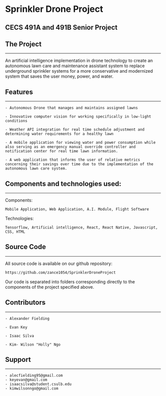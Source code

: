 # Sprinkler Drone Project
## CECS 491A and 491B Senior Project

## The Project
-------------------------------------------

An artificial intelligence implementation in drone technology to create an autonomous lawn care and maintenance assistant system to replace underground sprinkler systems for a more conservative and modernized system that saves the user money, power, and water.

## Features
--------------------------------------------

    - Autonomous Drone that manages and maintains assigned lawns

    - Innovative computer vision for working specifically in low-light conditions

    - Weather API integration for real time schedule adjustment and determining water requirements for a healthy lawn

    - A mobile application for viewing water and power consumption while also serving as an emergency manual override controller and notification center for real time lawn information.

    - A web application that informs the user of relative metrics concerning their savings over time due to the implementation of the autonomous lawn care system.


## Components and technologies used:
-----------------------------------------------------------------

Components:

    Mobile Application, Web Application, A.I. Module, Flight Software


Technologies:

    Tensorflow, Artificial intelligence, React, React Native, Javascript,  CSS, HTML

## Source Code
------------------------------------------------------------------------------------------------------------------

All source code is available on our github repository:

    https://github.com/zance1054/SprinklerDroneProject

Our code is separated into folders corresponding directly to the components of the project specified above.

## Contributors
--------------------------

    - Alexander Fielding

    - Evan Key

    - Isaac Silva

    - Kim- Wilson "Holly" Ngo

## Support
-------------------

    - alecfielding95@gmail.com
    - keyevan@gmail.com
    - isaacsilva@student.csulb.edu
    - kimwilsonngo@gmail.com
